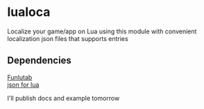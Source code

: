 # lualoca
Localize your game/app on Lua using this module with convenient localization json files that supports entries

## Dependencies
[Funlutab](https://github.com/Mantyi-Studio/funlutab)\
[json for lua](https://github.com/rxi/json.lua)

I'll publish docs and example tomorrow
